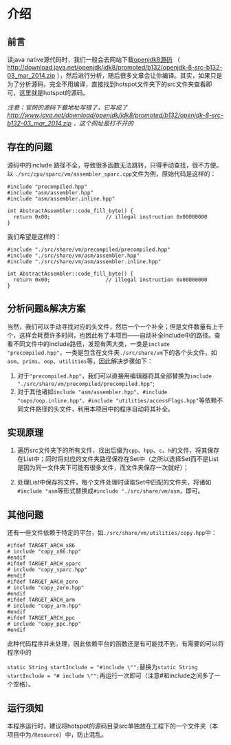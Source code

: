 # 介绍

## 前言

读java native源代码时，我们一般会去网站下载[openjdk8源码](http://download.java.net/openjdk/jdk8/promoted/b132/openjdk-8-src-b132-03_mar_2014.zip) （ http://download.java.net/openjdk/jdk8/promoted/b132/openjdk-8-src-b132-03_mar_2014.zip ），然后进行分析，随后很多文章会让你编译。其实，如果只是为了分析源码，完全不用编译，直接找到hotspot文件夹下的src文件夹查看即可，这里就是hotspot的源码。

*注意：官网的源码下载地址写错了，它写成了 http://www.java.net/download/openjdk/jdk8/promoted/b132/openjdk-8-src-b132-03_mar_2014.zip ，这个网址是打不开的*

## 存在的问题

源码中的include 路径不全，导致很多函数无法跳转，只得手动查找，很不方便。以 `./src/cpu/sparc/vm/assembler_sparc.cpp`文件为例，原始代码是这样的：

```
#include "precompiled.hpp"
#include "asm/assembler.hpp"
#include "asm/assembler.inline.hpp"

int AbstractAssembler::code_fill_byte() {
  return 0x00;                  // illegal instruction 0x00000000
}
```

我们希望是这样的：

```
#include "./src/share/vm/precompiled/precompiled.hpp"
#include "./src/share/vm/asm/assembler.hpp"
#include "./src/share/vm/asm/assembler.inline.hpp"

int AbstractAssembler::code_fill_byte() {
  return 0x00;                  // illegal instruction 0x00000000
}
```

## 分析问题&解决方案

当然，我们可以手动寻找对应的头文件，然后一个一个补全；但是文件数量有上千个，这样会耗费许多时间，也因此有了本项目——自动补全include中的路径。查看不同文件中的include路径，发现有两大类，一类是`include "precompiled.hpp"`，一类是包含在文件夹`./src/share/vm`下的各个头文件，如`asm`、`prims`、`oop`、`utilities`等，因此解决步骤如下：

1. 对于`"precompiled.hpp"`，我们可以直接用编辑器将其全部替换为`include "./src/share/vm/precompiled/precompiled.hpp"`;
2. 对于其他诸如`include "asm/assembler.hpp"`、`#include "oops/oop.inline.hpp"`、`#include "utilities/accessFlags.hpp"`等依赖不同文件路径的头文件，利用本项目中的程序自动将其补全。

## 实现原理

1. 遍历src文件夹下的所有文件，找出后缀为`cpp`、`hpp`、`c`、`h`的文件，将其保存在List中；同时将对应的文件夹路径保存在Set中（之所以选择Set而不是List是因为同一文件夹下可能有很多文件，而文件夹保存一次就好）；

2. 处理List中保存的文件，每个文件处理时读取Set中匹配的文件夹，将诸如`#include "asm`等形式替换成`#include "./src/share/vm/asm`，即可。

## 其他问题

还有一些文件依赖于特定的平台，如`./src/share/vm/utilities/copy.hpp`中：

```
#ifdef TARGET_ARCH_x86
# include "copy_x86.hpp"
#endif
#ifdef TARGET_ARCH_sparc
# include "copy_sparc.hpp"
#endif
#ifdef TARGET_ARCH_zero
# include "copy_zero.hpp"
#endif
#ifdef TARGET_ARCH_arm
# include "copy_arm.hpp"
#endif
#ifdef TARGET_ARCH_ppc
# include "copy_ppc.hpp"
#endif
```

此种代码程序并未处理，因此依赖平台的函数还是有可能找不到，有需要的可以将程序中的

`static String startInclude = "#include \"";`替换为`static String startInclude = "# include \"";`再运行一次即可（注意#和include之间多了一个空格）。

## 运行须知

本程序运行时，建议将hotspot的源码目录src单独放在工程下的一个文件夹（本项目中为`/Resource`）中，防止混乱。
